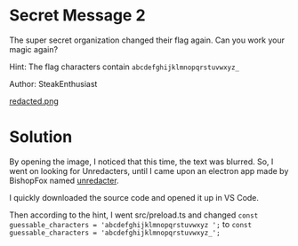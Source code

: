 Secret Message 2
=

The super secret organization changed their flag again. Can you work your magic again?

Hint: The flag characters contain `abcdefghijklmnopqrstuvwxyz_`

Author: SteakEnthusiast

[redacted.png](./redacted.png)

Solution
=

By opening the image, I noticed that this time, the text was blurred. So, I went on looking for Unredacters, until I came upon an electron app made by BishopFox named [unredacter](https://github.com/BishopFox/unredacter). 

I quickly downloaded the source code and opened it up in VS Code.

Then according to the hint, I went src/preload.ts and changed `const guessable_characters = 'abcdefghijklmnopqrstuvwxyz ';` to `const guessable_characters = 'abcdefghijklmnopqrstuvwxyz_';`
